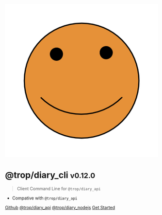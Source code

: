 ![logo](asset/logo.png)

# @trop/diary_cli <small>v0.12.0</small>

> Client Command Line for `@trop/diary_api`

- Compative with `@trop/diary_api`

[Github](https://github.com/kevin-leptons/trop_diary_cli)
[@trop/diary_api](https://trop-diary-api.netlify.com)
[@trop/diary_nodejs](https://trop-diary-nodejs.netlify.com)
[Get Started](intro.md)
